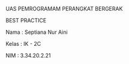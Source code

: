 UAS PEMROGRAMAM PERANGKAT BERGERAK 

BEST PRACTICE

Nama  : Septiana Nur Aini

Kelas : IK - 2C

NIM   : 3.34.20.2.21
